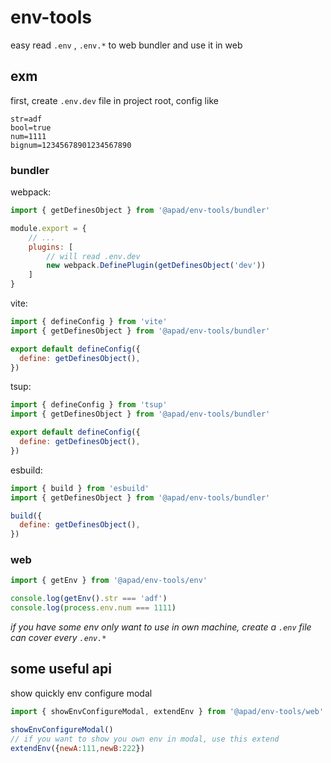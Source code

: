 # env-tools 
easy read `.env` , `.env.*` to web bundler and use it in web

## exm
first, create `.env.dev` file in project root, config like
```text
str=adf
bool=true
num=1111
bignum=12345678901234567890
```

### bundler
webpack:
```js
import { getDefinesObject } from '@apad/env-tools/bundler'

module.export = {
    // ...
    plugins: [
        // will read .env.dev
        new webpack.DefinePlugin(getDefinesObject('dev'))
    ]
}
```

vite: 
```js
import { defineConfig } from 'vite'
import { getDefinesObject } from '@apad/env-tools/bundler'

export default defineConfig({
  define: getDefinesObject(),
})
```

tsup:
```js
import { defineConfig } from 'tsup'
import { getDefinesObject } from '@apad/env-tools/bundler'

export default defineConfig({
  define: getDefinesObject(),
})
```

esbuild:
```js
import { build } from 'esbuild'
import { getDefinesObject } from '@apad/env-tools/bundler'

build({
  define: getDefinesObject(),
})
```

### web
```js
import { getEnv } from '@apad/env-tools/env'

console.log(getEnv().str === 'adf')
console.log(process.env.num === 1111)
```

*if you have some env only want to use in own machine, create a `.env` file can cover every `.env.*`*

## some useful api
show quickly env configure modal
```js
import { showEnvConfigureModal, extendEnv } from '@apad/env-tools/web'

showEnvConfigureModal()
// if you want to show you own env in modal, use this extend
extendEnv({newA:111,newB:222})
```